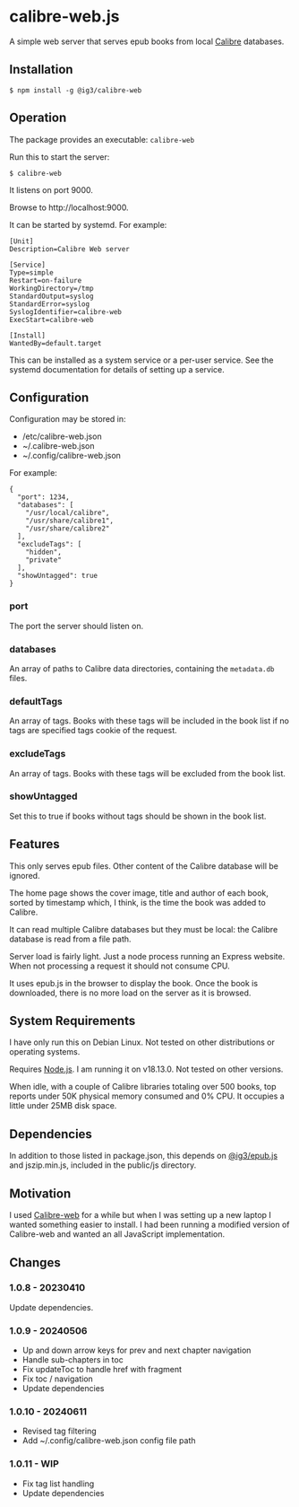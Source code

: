 # calibre-web.js

A simple web server that serves epub books from local
[Calibre](https://github.com/kovidgoyal/calibre) databases.

## Installation
```
$ npm install -g @ig3/calibre-web
```

## Operation
The package provides an executable: `calibre-web`

Run this to start the server:

```
$ calibre-web
```

It listens on port 9000.

Browse to http://localhost:9000.

It can be started by systemd. For example:

```
[Unit]
Description=Calibre Web server

[Service]
Type=simple
Restart=on-failure
WorkingDirectory=/tmp
StandardOutput=syslog
StandardError=syslog
SyslogIdentifier=calibre-web
ExecStart=calibre-web

[Install]
WantedBy=default.target
```

This can be installed as a system service or a per-user service. See the
systemd documentation for details of setting up a service.


## Configuration

Configuration may be stored in:

 * /etc/calibre-web.json
 * ~/.calibre-web.json
 * ~/.config/calibre-web.json

For example:

```
{
  "port": 1234,
  "databases": [
    "/usr/local/calibre",
    "/usr/share/calibre1",
    "/usr/share/calibre2"
  ],
  "excludeTags": [
    "hidden",
    "private"
  ],
  "showUntagged": true
}
```
### port

The port the server should listen on.

### databases

An array of paths to Calibre data directories, containing the `metadata.db`
files.

### defaultTags

An array of tags. Books with these tags will be included in the book list
if no tags are specified tags cookie of the request.

### excludeTags

An array of tags. Books with these tags will be excluded from the book
list.

### showUntagged

Set this to true if books without tags should be shown in the book list.


## Features

This only serves epub files. Other content of the Calibre database will be
ignored.

The home page shows the cover image, title and author of each book, sorted
by timestamp which, I think, is the time the book was added to Calibre.

It can read multiple Calibre databases but they must be local: the Calibre
database is read from a file path. 

Server load is fairly light. Just a node process running an Express
website. When not processing a request it should not consume CPU. 

It uses epub.js in the browser to display the book. Once the book is
downloaded, there is no more load on the server as it is browsed.

## System Requirements

I have only run this on Debian Linux. Not tested on other distributions or
operating systems.

Requires [Node.js](https://nodejs.org). I am running it on v18.13.0. Not
tested on other versions.

When idle, with a couple of Calibre libraries totaling over 500 books, top
reports under 50K physical memory consumed and 0% CPU. It occupies a little
under 25MB disk space. 

## Dependencies

In addition to those listed in package.json, this depends on
[@ig3/epub.js](https://github.com/ig3/epub.js) and
jszip.min.js, included in the public/js directory. 


## Motivation

I used [Calibre-web](https://github.com/janeczku/calibre-web) for a while
but when I was setting up a new laptop I wanted something easier to
install. I had been running a modified version of Calibre-web and wanted an
all JavaScript implementation.

## Changes

### 1.0.8 - 20230410

Update dependencies.

### 1.0.9 - 20240506
 * Up and down arrow keys for prev and next chapter navigation
 * Handle sub-chapters in toc
 * Fix updateToc to handle href with fragment
 * Fix toc / navigation
 * Update dependencies

### 1.0.10 - 20240611
 * Revised tag filtering
 * Add ~/.config/calibre-web.json config file path

### 1.0.11 - WIP
 * Fix tag list handling
 * Update dependencies
